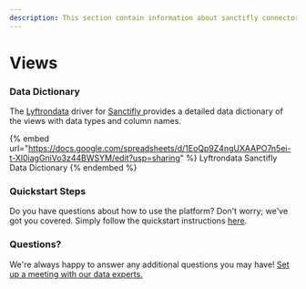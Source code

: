 ```yaml
---
description: This section contain information about sanctifly connector views information
---
```


# Views

### Data Dictionary

The [Lyftrondata](https://www.lyftrondata.com/) driver for [Sanctifly](https://www.lyftrondata.com/integration/Sanctifly/)[ ](https://www.lyftrondata.com/integration/sanctifly/)provides a detailed data dictionary of the views with data types and column names.

{% embed url="https://docs.google.com/spreadsheets/d/1EoQp9Z4ngUXAAPO7n5ei-t-Xl0iagGniVo3z44BWSYM/edit?usp=sharing" %}
Lyftrondata Sanctifly Data Dictionary
{% endembed %}

### Quickstart Steps

Do you have questions about how to use the platform? Don't worry; we've got you covered. Simply follow the quickstart instructions [here](../../../../quickstart-steps.md).

### Questions? <a href="#questions" id="questions"></a>

We're always happy to answer any additional questions you may have! [Set up a meeting with our data experts.](https://www.lyftrondata.com/book-a-meeting/)


